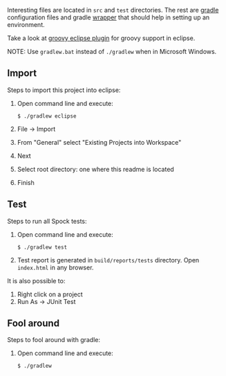 Interesting files are located in `src` and `test` directories. The rest are
[gradle](http://www.gradle.org) configuration files and gradle
[wrapper](http://gradle.org/docs/current/userguide/gradle_wrapper.html) that
should help in setting up an environment.

Take a look at [groovy eclipse
plugin](http://groovy.codehaus.org/Eclipse+Plugin) for groovy support in
eclipse.

NOTE: Use `gradlew.bat` instead of `./gradlew` when in Microsoft Windows.

## Import
Steps to import this project into eclipse:

 1. Open command line and execute:

        $ ./gradlew eclipse

 2. File -> Import
 3. From "General" select "Existing Projects into Workspace"
 4. Next
 5. Select root directory: one where this readme is located
 6. Finish

## Test
Steps to run all Spock tests:

 1. Open command line and execute:

        $ ./gradlew test

 2. Test report is generated in `build/reports/tests` directory. Open
    `index.html` in any browser.

It is also possible to:

 1. Right click on a project
 2. Run As -> JUnit Test

## Fool around
Steps to fool around with gradle:

 1. Open command line and execute:

        $ ./gradlew
